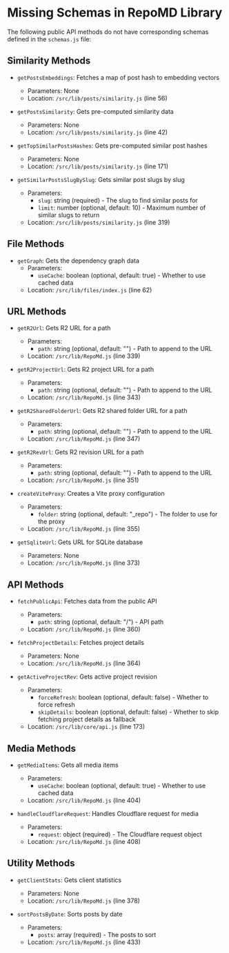 # Missing Schemas in RepoMD Library

The following public API methods do not have corresponding schemas defined in the `schemas.js` file:

## Similarity Methods
- `getPostsEmbeddings`: Fetches a map of post hash to embedding vectors
  - Parameters: None
  - Location: `/src/lib/posts/similarity.js` (line 56)

- `getPostsSimilarity`: Gets pre-computed similarity data
  - Parameters: None
  - Location: `/src/lib/posts/similarity.js` (line 42)

- `getTopSimilarPostsHashes`: Gets pre-computed similar post hashes
  - Parameters: None
  - Location: `/src/lib/posts/similarity.js` (line 171)

- `getSimilarPostsSlugBySlug`: Gets similar post slugs by slug
  - Parameters:
    - `slug`: string (required) - The slug to find similar posts for
    - `limit`: number (optional, default: 10) - Maximum number of similar slugs to return
  - Location: `/src/lib/posts/similarity.js` (line 319)

## File Methods
- `getGraph`: Gets the dependency graph data
  - Parameters:
    - `useCache`: boolean (optional, default: true) - Whether to use cached data
  - Location: `/src/lib/files/index.js` (line 62)

## URL Methods
- `getR2Url`: Gets R2 URL for a path
  - Parameters:
    - `path`: string (optional, default: "") - Path to append to the URL
  - Location: `/src/lib/RepoMd.js` (line 339)

- `getR2ProjectUrl`: Gets R2 project URL for a path
  - Parameters:
    - `path`: string (optional, default: "") - Path to append to the URL
  - Location: `/src/lib/RepoMd.js` (line 343)

- `getR2SharedFolderUrl`: Gets R2 shared folder URL for a path
  - Parameters:
    - `path`: string (optional, default: "") - Path to append to the URL
  - Location: `/src/lib/RepoMd.js` (line 347)

- `getR2RevUrl`: Gets R2 revision URL for a path
  - Parameters:
    - `path`: string (optional, default: "") - Path to append to the URL
  - Location: `/src/lib/RepoMd.js` (line 351)

- `createViteProxy`: Creates a Vite proxy configuration
  - Parameters:
    - `folder`: string (optional, default: "_repo") - The folder to use for the proxy
  - Location: `/src/lib/RepoMd.js` (line 355)

- `getSqliteUrl`: Gets URL for SQLite database
  - Parameters: None
  - Location: `/src/lib/RepoMd.js` (line 373)

## API Methods
- `fetchPublicApi`: Fetches data from the public API
  - Parameters:
    - `path`: string (optional, default: "/") - API path
  - Location: `/src/lib/RepoMd.js` (line 360)

- `fetchProjectDetails`: Fetches project details
  - Parameters: None
  - Location: `/src/lib/RepoMd.js` (line 364)

- `getActiveProjectRev`: Gets active project revision
  - Parameters:
    - `forceRefresh`: boolean (optional, default: false) - Whether to force refresh
    - `skipDetails`: boolean (optional, default: false) - Whether to skip fetching project details as fallback
  - Location: `/src/lib/core/api.js` (line 173)

## Media Methods
- `getMediaItems`: Gets all media items
  - Parameters:
    - `useCache`: boolean (optional, default: true) - Whether to use cached data
  - Location: `/src/lib/RepoMd.js` (line 404)

- `handleCloudflareRequest`: Handles Cloudflare request for media
  - Parameters:
    - `request`: object (required) - The Cloudflare request object
  - Location: `/src/lib/RepoMd.js` (line 408)

## Utility Methods
- `getClientStats`: Gets client statistics
  - Parameters: None
  - Location: `/src/lib/RepoMd.js` (line 378)

- `sortPostsByDate`: Sorts posts by date
  - Parameters:
    - `posts`: array (required) - The posts to sort
  - Location: `/src/lib/RepoMd.js` (line 433)